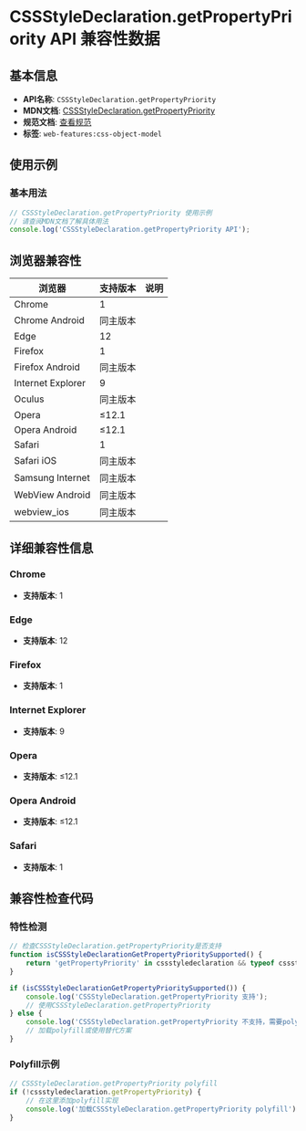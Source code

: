# CSSStyleDeclaration.getPropertyPriority API 兼容性数据

## 基本信息

- **API名称**: `CSSStyleDeclaration.getPropertyPriority`
- **MDN文档**: [CSSStyleDeclaration.getPropertyPriority](https://developer.mozilla.org/docs/Web/API/CSSStyleDeclaration/getPropertyPriority)
- **规范文档**: [查看规范](https://drafts.csswg.org/cssom/#dom-cssstyledeclaration-getpropertypriority)
- **标签**: `web-features:css-object-model`

## 使用示例

### 基本用法

```javascript
// CSSStyleDeclaration.getPropertyPriority 使用示例
// 请查阅MDN文档了解具体用法
console.log('CSSStyleDeclaration.getPropertyPriority API');
```

## 浏览器兼容性

| 浏览器 | 支持版本 | 说明 |
|--------|----------|------|
| Chrome | 1 |  |
| Chrome Android | 同主版本 |  |
| Edge | 12 |  |
| Firefox | 1 |  |
| Firefox Android | 同主版本 |  |
| Internet Explorer | 9 |  |
| Oculus | 同主版本 |  |
| Opera | ≤12.1 |  |
| Opera Android | ≤12.1 |  |
| Safari | 1 |  |
| Safari iOS | 同主版本 |  |
| Samsung Internet | 同主版本 |  |
| WebView Android | 同主版本 |  |
| webview_ios | 同主版本 |  |

## 详细兼容性信息

### Chrome

- **支持版本**: 1

### Edge

- **支持版本**: 12

### Firefox

- **支持版本**: 1

### Internet Explorer

- **支持版本**: 9

### Opera

- **支持版本**: ≤12.1

### Opera Android

- **支持版本**: ≤12.1

### Safari

- **支持版本**: 1

## 兼容性检查代码

### 特性检测

```javascript
// 检查CSSStyleDeclaration.getPropertyPriority是否支持
function isCSSStyleDeclarationGetPropertyPrioritySupported() {
    return 'getPropertyPriority' in cssstyledeclaration && typeof cssstyledeclaration.getPropertyPriority === 'function';
}

if (isCSSStyleDeclarationGetPropertyPrioritySupported()) {
    console.log('CSSStyleDeclaration.getPropertyPriority 支持');
    // 使用CSSStyleDeclaration.getPropertyPriority
} else {
    console.log('CSSStyleDeclaration.getPropertyPriority 不支持，需要polyfill');
    // 加载polyfill或使用替代方案
}
```

### Polyfill示例

```javascript
// CSSStyleDeclaration.getPropertyPriority polyfill
if (!cssstyledeclaration.getPropertyPriority) {
    // 在这里添加polyfill实现
    console.log('加载CSSStyleDeclaration.getPropertyPriority polyfill');
}
```

